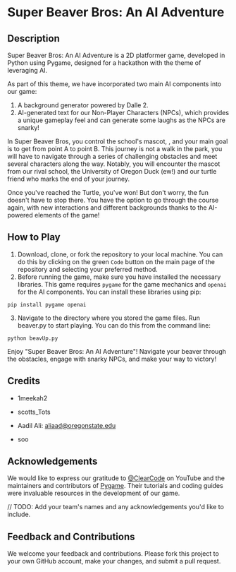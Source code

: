 # Super Beaver Bros: An AI Adventure

## Description

Super Beaver Bros: An AI Adventure is a 2D platformer game, developed in Python using Pygame, designed for a hackathon with the theme of leveraging AI.

As part of this theme, we have incorporated two main AI components into our game:

1. A background generator powered by Dalle 2.
2. AI-generated text for our Non-Player Characters (NPCs), which provides a unique gameplay feel and can generate some laughs as the NPCs are snarky!

In Super Beaver Bros, you control the school's mascot, , and your main goal is to get from point A to point B. This journey is not a walk in the park, you will have to navigate through a series of challenging obstacles and meet several characters along the way. Notably, you will encounter the mascot from our rival school, the University of Oregon Duck (ew!) and our turtle friend who marks the end of your journey.

Once you've reached the Turtle, you've won! But don't worry, the fun doesn't have to stop there. You have the option to go through the course again, with new interactions and different backgrounds thanks to the AI-powered elements of the game!

## How to Play

1. Download, clone, or fork the repository to your local machine. You can do this by clicking on the green `Code` button on the main page of the repository and selecting your preferred method.
2. Before running the game, make sure you have installed the necessary libraries. This game requires `pygame` for the game mechanics and `openai` for the AI components. You can install these libraries using pip:

```
pip install pygame openai
```
3. Navigate to the directory where you stored the game files. Run beaver.py to start playing. You can do this from the command line:
```
python beavUp.py
```
Enjoy "Super Beaver Bros: An AI Adventure"! Navigate your beaver through the obstacles, engage with snarky NPCs, and make your way to victory!

## Credits

- 1meekah2

- scotts_Tots

- Aadil Ali: aliaad@oregonstate.edu

- soo

## Acknowledgements

We would like to express our gratitude to [@ClearCode](https://www.youtube.com/@ClearCode) on YouTube and the maintainers and contributors of [Pygame](https://www.pygame.org/wiki/about). Their tutorials and coding guides were invaluable resources in the development of our game.

// TODO: Add your team's names and any acknowledgements you'd like to include.

## Feedback and Contributions

We welcome your feedback and contributions. Please fork this project to your own GitHub account, make your changes, and submit a pull request.

